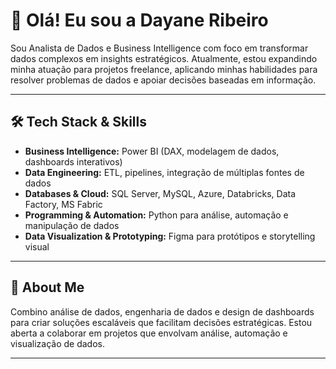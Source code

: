 # 👋 Olá! Eu sou a Dayane Ribeiro

Sou Analista de Dados e Business Intelligence com foco em transformar dados complexos em insights estratégicos. Atualmente, estou expandindo minha atuação para projetos freelance, aplicando minhas habilidades para resolver problemas de dados e apoiar decisões baseadas em informação.

---

## 🛠️ Tech Stack & Skills

- **Business Intelligence:** Power BI (DAX, modelagem de dados, dashboards interativos)  
- **Data Engineering:** ETL, pipelines, integração de múltiplas fontes de dados  
- **Databases & Cloud:** SQL Server, MySQL, Azure, Databricks, Data Factory, MS Fabric  
- **Programming & Automation:** Python para análise, automação e manipulação de dados  
- **Data Visualization & Prototyping:** Figma para protótipos e storytelling visual  

---

## 🌟 About Me

Combino análise de dados, engenharia de dados e design de dashboards para criar soluções escaláveis que facilitam decisões estratégicas. Estou aberta a colaborar em projetos que envolvam análise, automação e visualização de dados.

---

